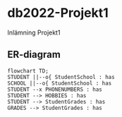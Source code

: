 # db2022-Projekt1
Inlämning Projekt1

## ER-diagram
```mermaid
flowchart TD;
STUDENT ||--o{ StudentSchool : has
SCHOOL ||--o{ StudentSchool : has
STUDENT --x PHONENUMBERS : has
STUDENT --> HOBBIES : has
STUDENT --> StudentGrades : has
GRADES --> StudentGrades : has
```
